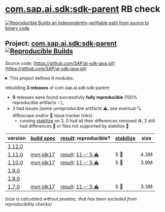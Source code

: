 [com.sap.ai.sdk:sdk-parent](https://central.sonatype.com/artifact/com.sap.ai.sdk/sdk-parent/versions) RB check
=======

[![Reproducible Builds](https://reproducible-builds.org/images/logos/rb.svg) an independently-verifiable path from source to binary code](https://reproducible-builds.org/)

## Project: [com.sap.ai.sdk:sdk-parent](https://central.sonatype.com/artifact/com.sap.ai.sdk/sdk-parent/versions) [![Reproducible Builds](https://img.shields.io/endpoint?url=https://raw.githubusercontent.com/jvm-repo-rebuild/reproducible-central/master/content/com/sap/ai/sdk/badge.json)](https://github.com/jvm-repo-rebuild/reproducible-central/blob/master/content/com/sap/ai/sdk/README.md)

Source code: [https://github.com/SAP/ai-sdk-java.git](https://github.com/SAP/ai-sdk-java.git)

<details><summary>This project defines 6 modules:</summary>

* [com.sap.ai.sdk.foundationmodels:openai](https://central.sonatype.com/artifact/com.sap.ai.sdk.foundationmodels/openai/overview)
* [com.sap.ai.sdk:core](https://central.sonatype.com/artifact/com.sap.ai.sdk/core/overview)
* [com.sap.ai.sdk:document-grounding](https://central.sonatype.com/artifact/com.sap.ai.sdk/document-grounding/overview)
* [com.sap.ai.sdk:orchestration](https://central.sonatype.com/artifact/com.sap.ai.sdk/orchestration/overview)
* [com.sap.ai.sdk:prompt-registry](https://central.sonatype.com/artifact/com.sap.ai.sdk/prompt-registry/overview)
* [com.sap.ai.sdk:sdk-parent](https://central.sonatype.com/artifact/com.sap.ai.sdk/sdk-parent/overview)
</details>

rebuilding **3 releases** of com.sap.ai.sdk:sdk-parent:
- **0** releases were found successfully **fully reproducible** (100% reproducible artifacts :white_check_mark:),
- 3 had issues (some unreproducible artifacts :warning:, see eventual :mag: diffoscope and/or :memo: issue tracker links):
  - running [stabilize](doc/stabilize.md) on 3, 0 had all their differences removed :recycle:, 3 still had differences :rotating_light: or files not supported by stabilize :no_entry_sign:

| version | [build spec](/BUILDSPEC.md) | [result](https://reproducible-builds.org/docs/jvm/): reproducible? | [stabilize](https://github.com/google/oss-rebuild/blob/main/cmd/stabilize/README.md) | size |
| -- | --------- | ------ | ------ | -- |
| [1.12.0](https://central.sonatype.com/artifact/com.sap.ai.sdk/sdk-parent/1.12.0/pom) | | | |
| [1.11.0](https://central.sonatype.com/artifact/com.sap.ai.sdk/sdk-parent/1.11.0/pom) | [mvn jdk17](sdk-1.11.0.buildspec) | [result](sdk-parent-1.11.0.buildinfo): [11 :white_check_mark:  5 :warning:](sdk-parent-1.11.0.buildcompare) | 5 :rotating_light: | 4.3M |
| [1.10.0](https://central.sonatype.com/artifact/com.sap.ai.sdk/sdk-parent/1.10.0/pom) | [mvn jdk17](sdk-1.10.0.buildspec) | [result](sdk-parent-1.10.0.buildinfo): [11 :white_check_mark:  5 :warning:](sdk-parent-1.10.0.buildcompare) | 5 :rotating_light: | 3.9M |
| [1.9.0](https://central.sonatype.com/artifact/com.sap.ai.sdk/sdk-parent/1.9.0/pom) | | | |
| [1.8.0](https://central.sonatype.com/artifact/com.sap.ai.sdk/sdk-parent/1.8.0/pom) | | | |
| [1.7.0](https://central.sonatype.com/artifact/com.sap.ai.sdk/sdk-parent/1.7.0/pom) | [mvn jdk17](sdk-1.7.0.buildspec) | [result](sdk-parent-1.7.0.buildinfo): [11 :white_check_mark:  5 :warning:](sdk-parent-1.7.0.buildcompare) | 5 :rotating_light: | 3.3M |

<i>(size is calculated without javadoc, that has been excluded from reproducibility checks)</i>
